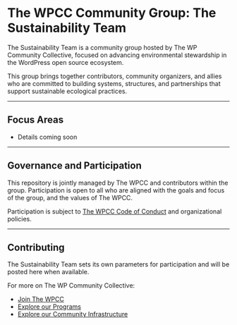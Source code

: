 # The WPCC Community Group: The Sustainability Team

The Sustainability Team is a community group hosted by The WP Community Collective, focused on advancing environmental stewardship in the WordPress open source ecosystem.

This group brings together contributors, community organizers, and allies who are committed to building systems, structures, and partnerships that support sustainable ecological practices.

---

## Focus Areas

- Details coming soon

---

## Governance and Participation

This repository is jointly managed by The WPCC and contributors within the group. Participation is open to all who are aligned with the goals and focus of the group, and the values of The WPCC.

Participation is subject to [The WPCC Code of Conduct](https://www.thewpcommunitycollective.com/about/code-of-conduct/) and organizational policies.

---

## Contributing

The Sustainability Team sets its own parameters for participation and will be posted here when available.

For more on The WP Community Collective:

- [Join The WPCC](https://www.thewpcommunitycollective.com/join/)
- [Explore our Programs](https://github.com/thewpcommunitycollective/programs)
- [Explore our Community Infrastructure ](https://github.com/thewpcommunitycollective/community)
